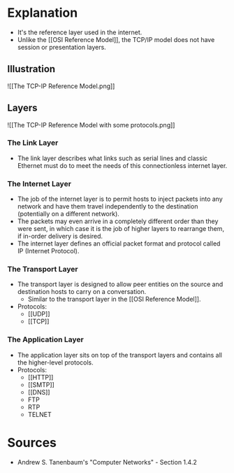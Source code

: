# Explanation
- It's the reference layer used in the internet.
- Unlike the [[OSI Reference Model]], the TCP/IP model does not have session or presentation layers.

## Illustration
![[The TCP-IP Reference Model.png]]

## Layers
![[The TCP-IP Reference Model with some protocols.png]]

### The Link Layer
- The link layer describes what links such as serial lines and classic Ethernet must do to meet the needs of this connectionless internet layer.

### The Internet Layer
- The job of the internet layer is to permit hosts to inject packets into any network and have them travel independently to the destination (potentially on a different network).
- The packets may even arrive in a completely different order than they were sent, in which case it is the job of higher layers to rearrange them, if in-order delivery is desired.
- The internet layer defines an official packet format and protocol called IP (Internet Protocol).

### The Transport Layer
- The transport layer is designed to allow peer entities on the source and destination hosts to carry on a conversation.
	- Similar to the transport layer in the [[OSI Reference Model]].
- Protocols:
	- [[UDP]]
	- [[TCP]]

### The Application Layer
- The application layer sits on top of the transport layers and contains all the higher-level protocols.
- Protocols:
	- [[HTTP]]
	- [[SMTP]]
	- [[DNS]]
	- FTP
	- RTP
	- TELNET

# Sources
- Andrew S. Tanenbaum's "Computer Networks" - Section 1.4.2